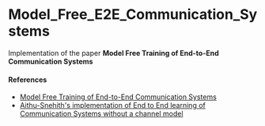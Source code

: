 # Model_Free_E2E_Communication_Systems
Implementation of the paper **Model Free Training of End-to-End Communication Systems**

#### References
* [Model Free Training of End-to-End Communication Systems](https://ieeexplore.ieee.org/document/8792076)
* [Aithu-Snehith's implementation of End to End learning of Communication Systems without a channel model](https://github.com/Aithu-Snehith/End-to-End-Learning-of-Communications-Systems-Without-a-Channel-Model)
